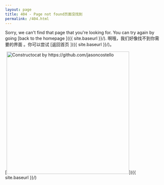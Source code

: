 ```yaml
---
layout: page
title: 404 - Page not found页面没找到
permalink: /404.html
---
```


Sorry, we can't find that page that you're looking for. You can try again by going [back to the homepage ]({{ site.baseurl }}/).
啊哦，我们好像找不到你需要的界面 。你可以尝试 [返回首页 ]({{ site.baseurl }}/)。

[<img src="{{ site.baseurl }}/images/404.jpg" alt="Constructocat by https://github.com/jasoncostello" style="width: 400px;"/>]({{ site.baseurl }}/)
